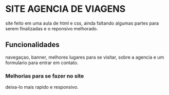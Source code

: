 # SITE AGENCIA DE VIAGENS

 site feito em uma aula de html e css, ainda faltando algumas partes para serem finalizadas e o reponsivo melhorado.
 
 ## Funcionalidades
 
 navegaçao, banner, melhores lugares para se visitar, sobre a agencia e um formulario para entrar em contato.
 
 ### Melhorias para se fazer no site
 
deixa-lo mais rapido e responsivo.
